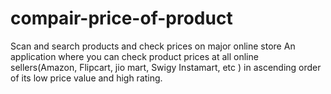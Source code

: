 # compair-price-of-product
Scan and search products and check prices on major online store An application where you can check product prices at all online sellers(Amazon, Flipcart, jio mart, Swigy Instamart, etc )  in ascending order of its low price value and high rating. 
